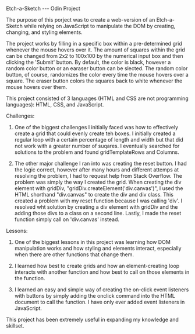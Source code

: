 Etch-a-Sketch --- Odin Project

The purpose of this porject was to create a web-version of an Etch-a-Sketch while relying on JavaScript to manipulate the DOM by creating, changing, and styling elements.


The project works by filling in a specific box within a pre-determined grid whenever the mouse hovers over it. The amount of squares within the grid can be changed from 2x2 to 100x100 by the numerical input box and then clicking the 'Submit' button. By default, the color is black, however a random color button or an earaser button can be slected. The random color button, of course, randomizes the color every time the mouse hovers over a square. The eraser button colors the squares back to white whenever the mouse hovers over them. 

This project consisted of 3 languages (HTML and CSS are not programming languages): HTML, CSS, and JavaScript.



Challenges:

1. One of the biggest challenges I initially faced was how to effectively create a grid that could evenly create teh boxes. I initially created a regular loop with a certain percentage of length and width but that did not work with a greater number of suqares. I eventually searched for solutions to the problem and found gridTemplateRows and Columns.

2. The other major challenge I ran into was creating the reset button. I had the logic correct, however after many hours and different attemps at resolving the problem, I had to request help from Stack Overflow. The problem was simply the way I created the grid. When creating the div element with gridDiv, "gridDiv.createElement('div.canvas')", I used the HTML shorthand "div.canvas" to create the div and div class. This created a problem with my reset function because I was calling 'div'. I resolved wht solution by creating a div element with gridDiv and the adding those divs to a class on a second line. Lastly, I made the reset function simply call on 'div.canvas' instead.



Lessons:

1. One of the biggest lessons in this project was learning how DOM manipulation works and how styling and elements interact, especially when there are other functions that change them. 

2. I learned how best to create grids and how an element-creating loop interacts with another function and how best to call on those elements in the function.

3. I learned an easy and simple way of creating the on-click event listeners with buttons by simply adding the onclick command into the HTML document to call the function. I have only ever added event listeners in JavaScript.


This project has been extremely useful in expanding my knowledge and skillset.